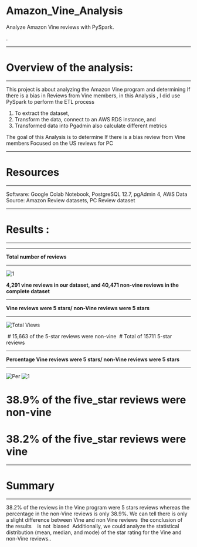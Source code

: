 # Amazon_Vine_Analysis
Analyze Amazon Vine reviews with PySpark.


.

_____________________________
# Overview of the analysis:
_____________________________



This project is about analyzing the Amazon Vine program and determining If there is a bias in Reviews from Vine members, in this Analysis ,
I did use PySpark to perform the ETL process 


1.  To extract the dataset, 
2.  Transform the data, connect to an AWS RDS instance, and 
3.  Transformed data into Pgadmin also calculate different metrics


The goal of this Analysis is to determine If there is a bias review from Vine members Focused on the US reviews for PC


____________
# Resources 
____________

Software: Google Colab Notebook, PostgreSQL 12.7, pgAdmin 4, AWS
Data Source: Amazon Review datasets, PC Review dataset
_____________
# Results :
______________

_______________________________
__Total number of reviews__
_______________________________



![1](https://user-images.githubusercontent.com/82621077/129494310-c7beed43-9ed6-48d0-a042-32ee68cee429.png)

__4,291 vine reviews in our dataset, and 40,471 non-vine reviews in the complete dataset__




______________________________________________________________
__Vine reviews were 5 stars/ non-Vine reviews were 5 stars__
_______________________________________________________________



![Total Views](https://user-images.githubusercontent.com/82621077/129494143-afd019cd-32da-4253-9b7d-4f84a57a5ab6.png)

 # 15,663 of the 5-star reviews were non-vine
 # Total of 15711 5-star reviews

_______________________________________________________________________
__Percentage Vine reviews were 5 stars/ non-Vine reviews were 5 stars__
________________________________________________________________________





![Per](https://user-images.githubusercontent.com/82621077/129494293-099bc7bf-aff5-45a4-8e6c-89faabdc2f7d.png)
![1](https://user-images.githubusercontent.com/82621077/129494309-57d32b88-0c7e-44f5-ad16-579fb16fb7e0.png)


# 38.9% of the five_star reviews were non-vine
# 38.2% of the five_star reviews were vine

_________
# Summary
_________

38.2% of the reviews in the Vine program were 5 stars reviews whereas the percentage in the non-Vine reviews is only 38.9%. We can tell there is only a slight difference between Vine and non Vine reviews  the conclusion of the results    is not  biased 
Additionally, we could analyze the statistical distribution (mean, median, and mode) of the star rating for the Vine and non-Vine reviews..





